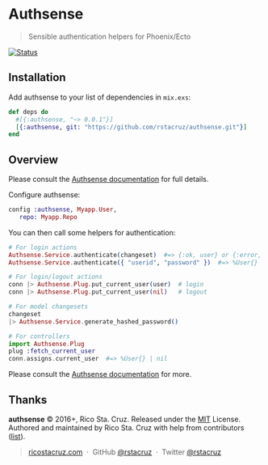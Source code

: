 # Authsense

> Sensible authentication helpers for Phoenix/Ecto

[![Status](https://travis-ci.org/rstacruz/authsense.svg?branch=master)](https://travis-ci.org/rstacruz/authsense "See test builds")

## Installation

Add authsense to your list of dependencies in `mix.exs`:

```elixir
def deps do
  #[{:authsense, "~> 0.0.1"}]
  [{:authsense, git: "https://github.com/rstacruz/authsense.git"}]
end
```

## Overview

Please consult the [Authsense documentation](http://ricostacruz.com/authsense/) for full details.

Configure authsense:

```elixir
config :authsense, Myapp.User,
   repo: Myapp.Repo
```

You can then call some helpers for authentication:

```elixir
# For login actions
Authsense.Service.authenticate(changeset)  #=> {:ok, user} or {:error, changeset_with_errors}
Authsense.Service.authenticate({ "userid", "password" })  #=> %User{} | nil
```

```elixir
# For login/logout actions
conn |> Authsense.Plug.put_current_user(user)  # login
conn |> Authsense.Plug.put_current_user(nil)   # logout
```

```elixir
# For model changesets
changeset
|> Authsense.Service.generate_hashed_password()
```

```elixir
# For controllers
import Authsense.Plug
plug :fetch_current_user
conn.assigns.current_user  #=> %User{} | nil
```

Please consult the [Authsense documentation](http://ricostacruz.com/authsense/) for more.

## Thanks

**authsense** © 2016+, Rico Sta. Cruz. Released under the [MIT] License.<br>
Authored and maintained by Rico Sta. Cruz with help from contributors ([list][contributors]).

> [ricostacruz.com](http://ricostacruz.com) &nbsp;&middot;&nbsp;
> GitHub [@rstacruz](https://github.com/rstacruz) &nbsp;&middot;&nbsp;
> Twitter [@rstacruz](https://twitter.com/rstacruz)

[MIT]: http://mit-license.org/
[contributors]: http://github.com/rstacruz/authsense/contributors

